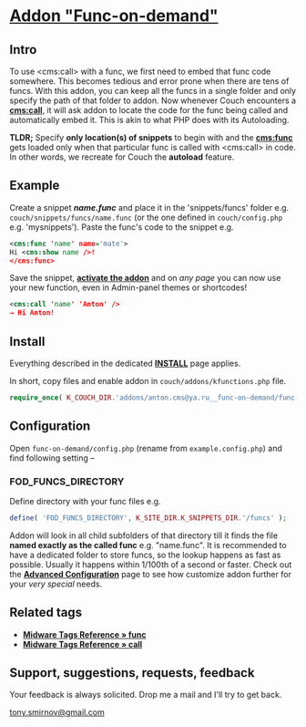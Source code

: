 # [Addon "Func-on-demand"](https://github.com/trendoman/Tweakus-Dilectus/tree/main/anton.cms@ya.ru__func-on-demand)

## Intro

To use &lt;cms:call&gt; with a func, we first need to embed that func code somewhere. This becomes tedious and error prone when there are tens of funcs. With this addon, you can keep all the funcs in a single folder and only specify the path of that folder to addon. Now whenever Couch encounters a [**cms:call**](#related-tags), it will ask addon to locate the code for the func being called and automatically embed it. This is akin to what PHP does with its Autoloading.

**TLDR;** Specify **only location(s) of snippets** to begin with and the [**cms:func**](#related-tags) gets loaded only when that particular func is called with &lt;cms:call&gt; in code. In other words, we recreate for Couch the **autoload** feature.

## Example

Create a snippet ***name.func*** and place it in the 'snippets/funcs' folder e.g. `couch/snippets/funcs/name.func` (or the one defined in `couch/config.php` e.g. 'mysnippets'). Paste the func's code to the snippet e.g.

```xml
<cms:func 'name' name='mate'>
Hi <cms:show name />!
</cms:func>
```

Save the snippet, [**activate the addon**](#configuration) and on *any page* you can now use your new function, even in Admin-panel themes or shortcodes!

```xml
<cms:call 'name' 'Anton' />
→ Hi Anton!
```

## Install

Everything described in the dedicated [**INSTALL**](/INSTALL.md) page applies.

In short, copy files and enable addon in `couch/addons/kfunctions.php` file.

```php
require_once( K_COUCH_DIR.'addons/anton.cms@ya.ru__func-on-demand/func-on-demand.php' );
```

## Configuration

Open `func-on-demand/config.php` (rename from `example.config.php`) and find following setting –

### FOD_FUNCS_DIRECTORY

Define directory with your func files e.g.

```php
define( 'FOD_FUNCS_DIRECTORY', K_SITE_DIR.K_SNIPPETS_DIR.'/funcs' );
```

Addon will look in all child subfolders of that directory till it finds the file **named exactly as the called func** e.g. "name.func". It is recommended to have a dedicated folder to store funcs, so the lookup happens as fast as possible. Usually it happens within 1/100th of a second or faster. Check out the [**Advanced Configuration**](CONFIG.md) page to see how customize addon further for your *very special* needs.

## Related tags

* [**Midware Tags Reference &raquo; func**](https://github.com/trendoman/Midware/tree/main/tags-reference/func.md)
* [**Midware Tags Reference &raquo; call**](https://github.com/trendoman/Midware/tree/main/tags-reference/call.md)

## Support, suggestions, requests, feedback

Your feedback is always solicited. Drop me a mail and I'll try to get back.

<tony.smirnov@gmail.com>
